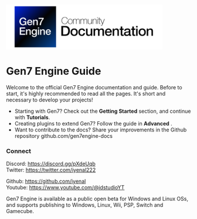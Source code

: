 ![](icon.png)

# **Gen7 Engine Guide**

Welcome to the official Gen7 Engine documentation and guide.
Before to start, it's highly recommended to read all the pages. It's short and necessary to develop your projects!

- Starting with Gen7? Check out the **Getting Started** section, and continue with **Tutorials**.
- Creating plugins to extend Gen7? Follow the guide in **Advanced** .
- Want to contribute to the docs? Share your improvements in the Github repository github.com/gen7engine-docs

### Connect

Discord: https://discord.gg/pXdeUqb  
Twitter: https://twitter.com/iyenal222  

Github: https://github.com/iyenal  
Youtube: https://www.youtube.com/@idstudioYT

Gen7 Engine is available as a public open beta for Windows and Linux OSs, and supports publishing to Windows, Linux, Wii, PSP, Switch and Gamecube.

